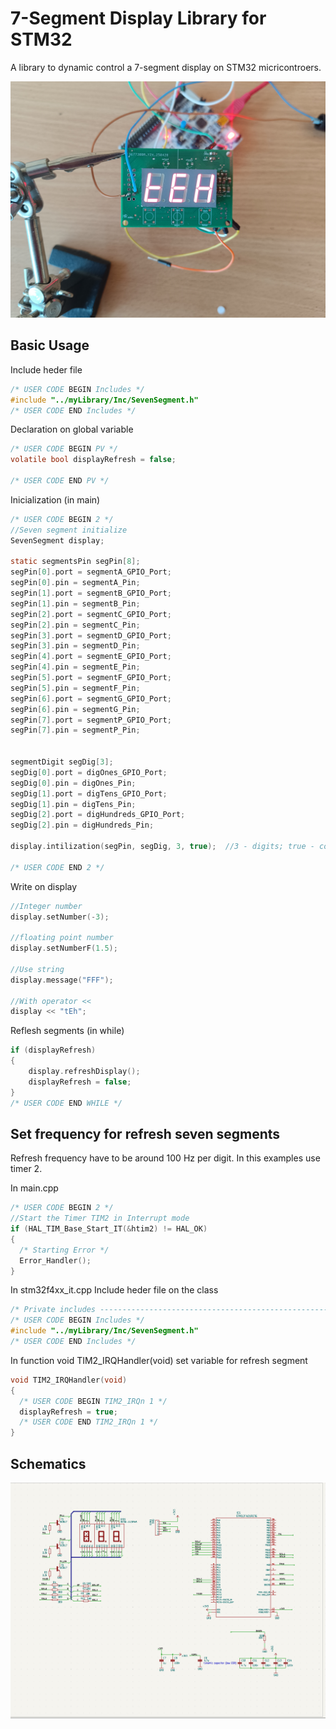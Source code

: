 # 7-Segment Display Library for STM32

A library to dynamic control a 7-segment display on STM32 micricontroers.

![image](example/sevensegment.jpg)

## Basic Usage


Include heder file
```c
/* USER CODE BEGIN Includes */
#include "../myLibrary/Inc/SevenSegment.h"
/* USER CODE END Includes */
```

Declaration on global variable
```c
/* USER CODE BEGIN PV */
volatile bool displayRefresh = false;

/* USER CODE END PV */
```


Inicialization (in main)
```c
/* USER CODE BEGIN 2 */
//Seven segment initialize
SevenSegment display;

static segmentsPin segPin[8];
segPin[0].port = segmentA_GPIO_Port;
segPin[0].pin = segmentA_Pin;
segPin[1].port = segmentB_GPIO_Port;
segPin[1].pin = segmentB_Pin;
segPin[2].port = segmentC_GPIO_Port;
segPin[2].pin = segmentC_Pin;
segPin[3].port = segmentD_GPIO_Port;
segPin[3].pin = segmentD_Pin;
segPin[4].port = segmentE_GPIO_Port;
segPin[4].pin = segmentE_Pin;
segPin[5].port = segmentF_GPIO_Port;
segPin[5].pin = segmentF_Pin;
segPin[6].port = segmentG_GPIO_Port;
segPin[6].pin = segmentG_Pin;
segPin[7].port = segmentP_GPIO_Port;
segPin[7].pin = segmentP_Pin;


segmentDigit segDig[3];
segDig[0].port = digOnes_GPIO_Port;
segDig[0].pin = digOnes_Pin;
segDig[1].port = digTens_GPIO_Port;
segDig[1].pin = digTens_Pin;
segDig[2].port = digHundreds_GPIO_Port;
segDig[2].pin = digHundreds_Pin;

display.intilization(segPin, segDig, 3, true);  //3 - digits; true - common cathode

/* USER CODE END 2 */
```

Write on display
```c
//Integer number
display.setNumber(-3);

//floating point number
display.setNumberF(1.5);

//Use string
display.message("FFF");

//With operator <<
display << "tEh";
```

Reflesh segments (in while)
```c
if (displayRefresh)
{
    display.refreshDisplay();
    displayRefresh = false;
}
/* USER CODE END WHILE */
```

## Set frequency for refresh seven segments
Refresh frequency have to be around 100 Hz per digit. In this examples use timer 2.

In main.cpp
```c
/* USER CODE BEGIN 2 */
//Start the Timer TIM2 in Interrupt mode
if (HAL_TIM_Base_Start_IT(&htim2) != HAL_OK)
{
  /* Starting Error */
  Error_Handler();
}
```

In stm32f4xx_it.cpp 
Include heder file on the class
```c
/* Private includes ----------------------------------------------------------*/
/* USER CODE BEGIN Includes */
#include "../myLibrary/Inc/SevenSegment.h"
/* USER CODE END Includes */
```
In function void TIM2_IRQHandler(void) set variable for refresh segment
```c
void TIM2_IRQHandler(void)
{
  /* USER CODE BEGIN TIM2_IRQn 1 */
  displayRefresh = true;
  /* USER CODE END TIM2_IRQn 1 */
}
```

## Schematics

![image](example/shematics.png)
